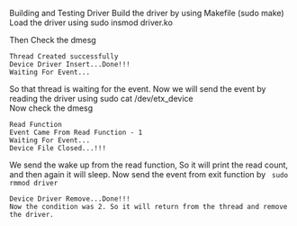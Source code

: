 Building and Testing Driver
Build the driver by using Makefile (sudo make)
Load the driver using sudo insmod driver.ko 

Then Check the dmesg 

```Major = 246 Minor = 0
Thread Created successfully
Device Driver Insert...Done!!!
Waiting For Event...
```


So that thread is waiting for the event. Now we will send the event by reading the driver using sudo cat /dev/etx_device \
Now check the dmesg 

```Device File Opened...!!!
Read Function
Event Came From Read Function - 1
Waiting For Event...
Device File Closed...!!!
```

We send the wake up from the read function, So it will print the read count, and then again it will sleep. Now send the event from exit function by ``` sudo rmmod driver```

```Event Came From Exit Function
Device Driver Remove...Done!!!
Now the condition was 2. So it will return from the thread and remove the driver.
```

